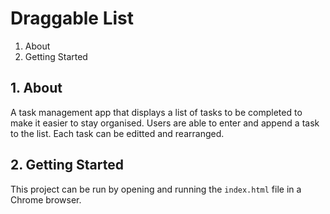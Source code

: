 # Draggable List

1. About
2. Getting Started

## 1. About 
A task management app that displays a list of tasks to be completed to make it easier to stay organised. Users are able to enter and append a task to the list. Each task can be editted and rearranged.

## 2. Getting Started
This project can be run by opening and running the `index.html` file in a Chrome browser.
